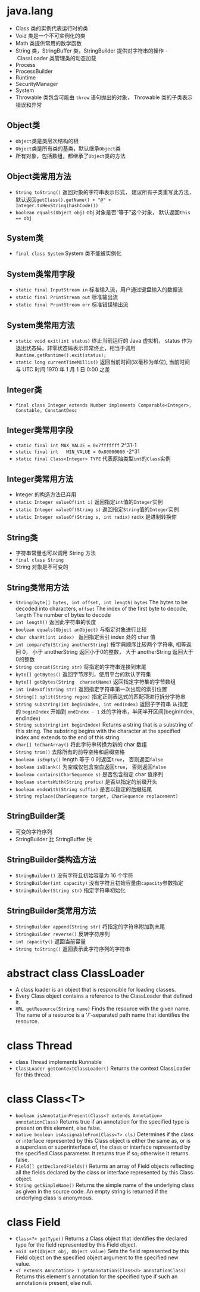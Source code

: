 
# java.lang

- Class 类的实例代表运行时的类
- Void 类是一个不可实例化的类
- Math 类提供常用的数学函数
- String 类，StringBuffer 类，StringBuilder 提供对字符串的操作
- ClassLoader 类管理类的动态加载
- Process
- ProcessBuilder
- Runtime
- SecurityManager
- System
- Throwable 类包含可能由 `throw` 语句抛出的对象， Throwable 类的子类表示错误和异常

## Object类

- `Object`类是类层次结构的根
- `Object`类是所有类的基类，默认继承`Object`类
- 所有对象，包括数组，都继承了`Object`类的方法

## Object类常用方法

- `String toString()` 返回对象的字符串表示形式， 建议所有子类重写此方法， 默认返回`getClass().getName() + "@" + Integer.toHexString(hashCode())`
- `boolean equals(Object obj)` obj 对象是否“等于”这个对象， 默认返回`this == obj`

## System类

- `final class System` System 类不能被实例化 

## System类常用字段

- `static final InputStream in` 标准输入流，用户通过键盘输入的数据流
- `static final PrintStream out` 标准输出流
- `static final PrintStream err` 标准错误输出流

## System类常用方法

- `static void exit(int status)` 终止当前运行的 Java 虚拟机， status 作为退出状态码，非零状态码表示异常终止，相当于调用 `Runtime.getRuntime().exit(status);` 
- `static long currentTimeMillis()` 返回当前时间(以毫秒为单位), 当前时间与 UTC 时间 1970 年 1 月 1 日 0:00 之差

## Integer类

- `final class Integer extends Number implements Comparable<Integer>, Constable, ConstantDesc`

## Integer类常用字段

- `static final int MAX_VALUE = 0x7fffffff` 2^31-1
- `static final int   MIN_VALUE = 0x80000000` -2^31
- `static final Class<Integer> TYPE` 代表原始类型`int`的`Class`实例

## Integer类常用方法

- Integer 的构造方法已弃用
- `static Integer valueOf(int i)` 返回指定`int`值的`Integer`实例
- `static Integer valueOf(String s)` 返回指定`String`值的`Integer`实例
- `static Integer valueOf(String s, int radix)` radix 是进制转换你

## String类

- 字符串常量也可以调用 String 方法
- `final class String`
- String 对象是不可变的

## String类常用方法

- `String(byte[] bytes, int offset, int length)` `bytes` The bytes to be decoded into characters, `offset` The index of the first byte to decode, `length` The number of bytes to decode
- `int length()` 返回此字符串的长度
- `boolean equals(Object anObject)` 与指定对象进行比较
- `char charAt(int index) ` 返回指定索引 index 处的 char 值
- `int compareTo(String anotherString)` 按字典顺序比较两个字符串, 相等返回 0， 小于 anotherString 返回小于0的整数， 大于 anotherString 返回大于0的整数
- `String concat(String str)` 将指定的字符串连接到末尾
- `byte[] getBytes()` 返回字节序列，使用平台的默认字符集
- `byte[] getBytes(String  charsetName)` 返回指定字符集的字节数组
- `int indexOf(String str)` 返回指定字符串第一次出现的索引位置
- `String[] split(String regex)` 指定正则表达式的匹配项进行拆分字符串
- `String substring(int beginIndex, int endIndex)` 返回子字符串 从指定的 `beginIndex` 开始到 `endIndex - 1` 处的字符串，半闭半开区间\[beginIndex, endIndex)
- `String substring(int beginIndex)` Returns a string that is a substring of this string. The substring begins with the character at the specified index and extends to the end of this string.
- `char[] toCharArray()` 将此字符串转换为新的 char 数组
- `String trim()` 去除所有的前导空格和后缀空格
- `boolean isEmpty()` length 等于 0 时返回`true`， 否则返回`false`
- `boolean isBlank()` 为空或仅包含空白返回`true`， 否则返回`false`
- `boolean contains(CharSequence s)` 是否包含指定 char 值序列
- `boolean startsWith(String prefix)` 是否以指定的前缀开头
- `boolean endsWith(String suffix)` 是否以指定的后缀结尾
- `String replace(CharSequence target, CharSequence replacement)
`
## StringBuilder类

- 可变的字符序列
- StringBuilder 比 StringBuffer 快

## StringBuilder类构造方法

- `StringBuilder()` 没有字符且初始容量为 16 个字符 
- `StringBuilder(int capacity)` 没有字符且初始容量由`capacity`参数指定
- `StringBuilder(String str)` 指定字符串初始化

## StringBuilder类常用方法

- `StringBuilder append(String str)`  将指定的字符串附加到末尾
- `StringBuilder reverse()` 反转字符序列
- `int capacity()` 返回当前容量
- `String toString()` 返回表示此字符序列的字符串

# abstract class ClassLoader

- A class loader is an object that is responsible for loading classes.
- Every Class object contains a reference to the ClassLoader that defined it.
- `URL getResource(String name)` Finds the resource with the given name. The name of a resource is a '/'-separated path name that identifies the resource.

# class Thread

- class Thread implements Runnable
- `ClassLoader getContextClassLoader()` Returns the context ClassLoader for this thread.

# class Class\<T>

- `boolean isAnnotationPresent(Class<? extends Annotation> annotationClass)` Returns true if an annotation for the specified type is present on this element, else false. 
- `native boolean isAssignableFrom(Class<?> cls)` Determines if the class or interface represented by this Class object is either the same as, or is a superclass or superinterface of, the class or interface represented by the specified Class parameter. It returns true if so; otherwise it returns false.
- `Field[] getDeclaredFields()` Returns an array of Field objects reflecting all the fields declared by the class or interface represented by this Class object. 
- `String getSimpleName()` Returns the simple name of the underlying class as given in the source code. An empty string is returned if the underlying class is anonymous.

# class Field

- `Class<?> getType()` Returns a Class object that identifies the declared type for the field represented by this Field object.
- `void set(Object obj, Object value)` Sets the field represented by this Field object on the specified object argument to the specified new value. 
- `<T extends Annotation> T getAnnotation(Class<T> annotationClass)` Returns this element's annotation for the specified type if such an annotation is present, else null.